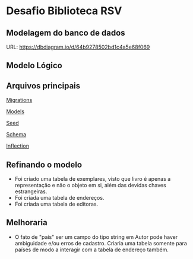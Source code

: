 # Desafio Biblioteca RSV

## Modelagem do banco de dados
URL: https://dbdiagram.io/d/64b9278502bd1c4a5e68f069

## Modelo Lógico
<div align="center">

</div>


## Arquivos principais
<a href="https://github.com/GodKelvin/Desafio_Biblioteca_RSV/tree/main/db/migrate" target="_blank">Migrations</a>

<a href="https://github.com/GodKelvin/Desafio_Biblioteca_RSV/tree/main/app/models" target="_blank">Models</a>

<a href="https://github.com/GodKelvin/Desafio_Biblioteca_RSV/blob/main/db/seeds.rb" target="_blank">Seed</a>

<a href="https://github.com/GodKelvin/Desafio_Biblioteca_RSV/blob/main/db/schema.rb" target="_blank">Schema</a>

<a href="https://github.com/GodKelvin/Desafio_Biblioteca_RSV/blob/main/config/initializers/inflections.rb" target="_blank">Inflection</a>


## Refinando o modelo 
- Foi criado uma tabela de exemplares, visto que livro é apenas a representação e não o objeto em si, além das devidas chaves estrangeiras.
- Foi criada uma tabela de endereços.
- Foi criada uma tabela de editoras.

## Melhoraria

- O fato de "país" ser um campo do tipo string em Autor pode haver ambiguidade e/ou erros de cadastro. Criaria uma tabela somente para países de modo a interagir com a tabela de endereço também.